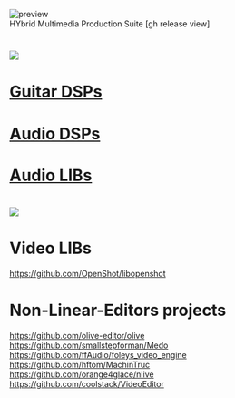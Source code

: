![preview](http://www.forart.it/progetti/HyMPS/logo.png)<br>
HYbrid Multimedia Production Suite [gh release view]

# ![](https://flat.badgen.net/badge/H_RSCS/AUDIO?scale=3?color=green)
# [Guitar DSPs](https://github.com/forart/HyMPS/blob/main/GuitarDSPs.md)

# [Audio DSPs](https://github.com/forart/HyMPS/blob/main/AudioDSPs.md)

# [Audio LIBs](https://github.com/forart/HyMPS/blob/main/AudioLIBs.md)


# ![](https://flat.badgen.net/badge/H_RSCS/VIDEO?scale=3?color=green)

# Video LIBs
https://github.com/OpenShot/libopenshot<br>

# Non-Linear-Editors projects
https://github.com/olive-editor/olive<br>
https://github.com/smallstepforman/Medo<br>
https://github.com/ffAudio/foleys_video_engine<br>
https://github.com/hftom/MachinTruc<br>
https://github.com/orange4glace/nlive<br>
https://github.com/coolstack/VideoEditor<br>

    
